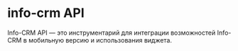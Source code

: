 # info-crm API
Info-CRM API — это инструментарий для интеграции возможностей Info-CRM в мобильную версию и использования виджета.
